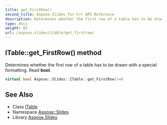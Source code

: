 ```yaml
---
title: get_FirstRow()
second_title: Aspose.Slides for C++ API Reference
description: Determines whether the first row of a table has to be drawn with a special formatting. Read bool.
type: docs
weight: 92
url: /aspose.slides/itable/get_firstrow/
---
```

## ITable::get_FirstRow() method


Determines whether the first row of a table has to be drawn with a special formatting. Read **bool**.

```cpp
virtual bool Aspose::Slides::ITable::get_FirstRow()=0
```

## See Also

* Class [ITable](../)
* Namespace [Aspose::Slides](../../)
* Library [Aspose.Slides](../../../)